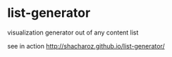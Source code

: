 # list-generator
visualization generator out of any content list

see in action
http://shacharoz.github.io/list-generator/
